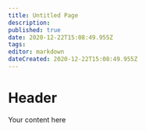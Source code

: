 ```yaml
---
title: Untitled Page
description: 
published: true
date: 2020-12-22T15:08:49.955Z
tags: 
editor: markdown
dateCreated: 2020-12-22T15:08:49.955Z
---
```


# Header
Your content here